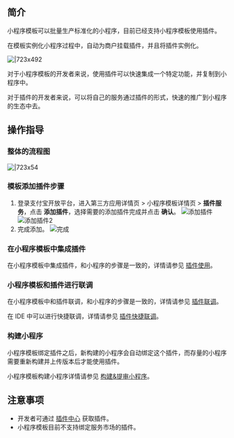 
## 简介
小程序模板可以批量生产标准化的小程序，目前已经支持小程序模板使用插件。

在模板实例化小程序过程中，自动为商户挂载插件，并且将插件实例化。

![|723x492](https://cdn.nlark.com/yuque/0/2021/png/179989/1634896514625-e1d4faa9-cb36-4f25-8172-1466beb267e2.png#align=left&display=inline&height=497&margin=%5Bobject%20Object%5D&name=%E6%A8%A1%E6%9D%BF%E4%BD%BF%E7%94%A8%E6%8F%92%E4%BB%B6.png&originHeight=497&originWidth=731&size=14130&status=done&style=none&width=731)

对于小程序模板的开发者来说，使用插件可以快速集成一个特定功能，并复制到小程序中。

对于插件的开发者来说，可以将自己的服务通过插件的形式，快速的推广到小程序的生态中去。

## 操作指导

### 整体的流程图
![|723x54](https://cdn.nlark.com/yuque/0/2021/png/179989/1633749535268-8aecd90a-cd9a-4a5f-b74e-f95c0889325a.png#align=left&display=inline&height=64&margin=%5Bobject%20Object%5D&name=%E7%BB%98%E5%9B%BE1.png&originHeight=64&originWidth=859&size=10151&status=done&style=none&width=859)

### 模板添加插件步骤

1. 登录支付宝开放平台，进入第三方应用详情页 > 小程序模板详情页 > **插件服务**，点击 **添加插件**，选择需要的添加插件完成并点击 **确认**。
![添加插件](https://gw.alipayobjects.com/mdn/rms_f3bf8e/afts/img/A*pxkXRIZLIl8AAAAAAAAAAAAAARQnAQ)
![添加插件2](https://gw.alipayobjects.com/mdn/rms_f3bf8e/afts/img/A*I-AXS50sB8IAAAAAAAAAAAAAARQnAQ)
2. 完成添加。
![完成](https://gw.alipayobjects.com/mdn/rms_f3bf8e/afts/img/A*zmoyT7_b_O8AAAAAAAAAAAAAARQnAQ)


### 在小程序模板中集成插件
在小程序模板中集成插件，和小程序的步骤是一致的，详情请参见 [插件使用](https://opendocs.alipay.com/mini/plugin/plugin-usage)。

### 小程序模板和插件进行联调
在小程序模板中和插件联调，和小程序的步骤是一致的，详情请参见 [插件联调](https://opendocs.alipay.com/mini/plugin/test)。

在 IDE 中可以进行快捷联调，详情请参见 [插件快捷联调](https://opendocs.alipay.com/mini/plugin/01phjs)。

### 构建小程序
小程序模板绑定插件之后，新构建的小程序会自动绑定这个插件，而存量的小程序需要重新构建并上传版本后才能使用插件。

小程序模板构建小程序详情请参见 [构建&提审小程序](https://opendocs.alipay.com/mini/isv/emq1k2)。

## 注意事项

- 开发者可通过 [插件中心](https://openhome.alipay.com/dev/workspace/plugin-center/list) 获取插件。
- 小程序模板目前不支持绑定服务市场的插件。
